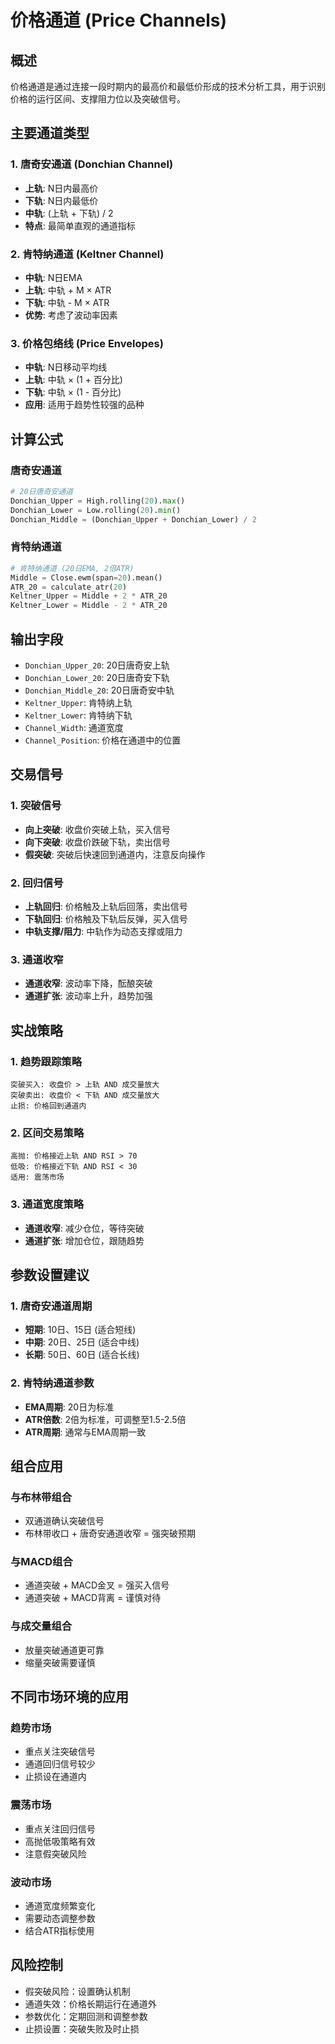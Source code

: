 # 价格通道 (Price Channels)

## 概述
价格通道是通过连接一段时期内的最高价和最低价形成的技术分析工具，用于识别价格的运行区间、支撑阻力位以及突破信号。

## 主要通道类型

### 1. 唐奇安通道 (Donchian Channel)
- **上轨**: N日内最高价
- **下轨**: N日内最低价  
- **中轨**: (上轨 + 下轨) / 2
- **特点**: 最简单直观的通道指标

### 2. 肯特纳通道 (Keltner Channel)
- **中轨**: N日EMA
- **上轨**: 中轨 + M × ATR
- **下轨**: 中轨 - M × ATR
- **优势**: 考虑了波动率因素

### 3. 价格包络线 (Price Envelopes)
- **中轨**: N日移动平均线
- **上轨**: 中轨 × (1 + 百分比)
- **下轨**: 中轨 × (1 - 百分比)
- **应用**: 适用于趋势性较强的品种

## 计算公式

### 唐奇安通道
```python
# 20日唐奇安通道
Donchian_Upper = High.rolling(20).max()
Donchian_Lower = Low.rolling(20).min()
Donchian_Middle = (Donchian_Upper + Donchian_Lower) / 2
```

### 肯特纳通道
```python
# 肯特纳通道 (20日EMA, 2倍ATR)
Middle = Close.ewm(span=20).mean()
ATR_20 = calculate_atr(20)
Keltner_Upper = Middle + 2 * ATR_20
Keltner_Lower = Middle - 2 * ATR_20
```

## 输出字段
- `Donchian_Upper_20`: 20日唐奇安上轨
- `Donchian_Lower_20`: 20日唐奇安下轨
- `Donchian_Middle_20`: 20日唐奇安中轨
- `Keltner_Upper`: 肯特纳上轨
- `Keltner_Lower`: 肯特纳下轨
- `Channel_Width`: 通道宽度
- `Channel_Position`: 价格在通道中的位置

## 交易信号

### 1. 突破信号
- **向上突破**: 收盘价突破上轨，买入信号
- **向下突破**: 收盘价跌破下轨，卖出信号
- **假突破**: 突破后快速回到通道内，注意反向操作

### 2. 回归信号
- **上轨回归**: 价格触及上轨后回落，卖出信号
- **下轨回归**: 价格触及下轨后反弹，买入信号
- **中轨支撑/阻力**: 中轨作为动态支撑或阻力

### 3. 通道收窄
- **通道收窄**: 波动率下降，酝酿突破
- **通道扩张**: 波动率上升，趋势加强

## 实战策略

### 1. 趋势跟踪策略
```
突破买入: 收盘价 > 上轨 AND 成交量放大
突破卖出: 收盘价 < 下轨 AND 成交量放大
止损: 价格回到通道内
```

### 2. 区间交易策略
```
高抛: 价格接近上轨 AND RSI > 70
低吸: 价格接近下轨 AND RSI < 30
适用: 震荡市场
```

### 3. 通道宽度策略
- **通道收窄**: 减少仓位，等待突破
- **通道扩张**: 增加仓位，跟随趋势

## 参数设置建议

### 1. 唐奇安通道周期
- **短期**: 10日、15日 (适合短线)
- **中期**: 20日、25日 (适合中线) 
- **长期**: 50日、60日 (适合长线)

### 2. 肯特纳通道参数
- **EMA周期**: 20日为标准
- **ATR倍数**: 2倍为标准，可调整至1.5-2.5倍
- **ATR周期**: 通常与EMA周期一致

## 组合应用

### 与布林带组合
- 双通道确认突破信号
- 布林带收口 + 唐奇安通道收窄 = 强突破预期

### 与MACD组合  
- 通道突破 + MACD金叉 = 强买入信号
- 通道突破 + MACD背离 = 谨慎对待

### 与成交量组合
- 放量突破通道更可靠
- 缩量突破需要谨慎

## 不同市场环境的应用

### 趋势市场
- 重点关注突破信号
- 通道回归信号较少
- 止损设在通道内

### 震荡市场
- 重点关注回归信号
- 高抛低吸策略有效
- 注意假突破风险

### 波动市场
- 通道宽度频繁变化
- 需要动态调整参数
- 结合ATR指标使用

## 风险控制
- 假突破风险：设置确认机制
- 通道失效：价格长期运行在通道外
- 参数优化：定期回测和调整参数
- 止损设置：突破失败及时止损 